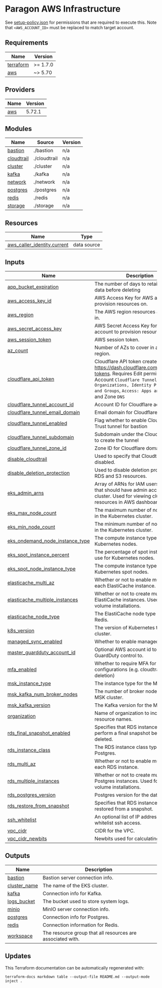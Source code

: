 # Paragon AWS Infrastructure

See [setup-policy.json](../../setup-policy.json) for permissions that are required to execute this. Note that `<AWS_ACCOUNT_ID>` must be replaced to match target account.

<!-- BEGIN_TF_DOCS -->
## Requirements

| Name | Version |
|------|---------|
| <a name="requirement_terraform"></a> [terraform](#requirement\_terraform) | >= 1.7.0 |
| <a name="requirement_aws"></a> [aws](#requirement\_aws) | ~> 5.70 |

## Providers

| Name | Version |
|------|---------|
| <a name="provider_aws"></a> [aws](#provider\_aws) | 5.72.1 |

## Modules

| Name | Source | Version |
|------|--------|---------|
| <a name="module_bastion"></a> [bastion](#module\_bastion) | ./bastion | n/a |
| <a name="module_cloudtrail"></a> [cloudtrail](#module\_cloudtrail) | ./cloudtrail | n/a |
| <a name="module_cluster"></a> [cluster](#module\_cluster) | ./cluster | n/a |
| <a name="module_kafka"></a> [kafka](#module\_kafka) | ./kafka | n/a |
| <a name="module_network"></a> [network](#module\_network) | ./network | n/a |
| <a name="module_postgres"></a> [postgres](#module\_postgres) | ./postgres | n/a |
| <a name="module_redis"></a> [redis](#module\_redis) | ./redis | n/a |
| <a name="module_storage"></a> [storage](#module\_storage) | ./storage | n/a |

## Resources

| Name | Type |
|------|------|
| [aws_caller_identity.current](https://registry.terraform.io/providers/hashicorp/aws/latest/docs/data-sources/caller_identity) | data source |

## Inputs

| Name | Description | Type | Default | Required |
|------|-------------|------|---------|:--------:|
| <a name="input_app_bucket_expiration"></a> [app\_bucket\_expiration](#input\_app\_bucket\_expiration) | The number of days to retain S3 app data before deleting | `number` | `365` | no |
| <a name="input_aws_access_key_id"></a> [aws\_access\_key\_id](#input\_aws\_access\_key\_id) | AWS Access Key for AWS account to provision resources on. | `string` | n/a | yes |
| <a name="input_aws_region"></a> [aws\_region](#input\_aws\_region) | The AWS region resources are created in. | `string` | n/a | yes |
| <a name="input_aws_secret_access_key"></a> [aws\_secret\_access\_key](#input\_aws\_secret\_access\_key) | AWS Secret Access Key for AWS account to provision resources on. | `string` | n/a | yes |
| <a name="input_aws_session_token"></a> [aws\_session\_token](#input\_aws\_session\_token) | AWS session token. | `string` | `null` | no |
| <a name="input_az_count"></a> [az\_count](#input\_az\_count) | Number of AZs to cover in a given region. | `number` | `2` | no |
| <a name="input_cloudflare_api_token"></a> [cloudflare\_api\_token](#input\_cloudflare\_api\_token) | Cloudflare API token created at https://dash.cloudflare.com/profile/api-tokens. Requires Edit permissions on Account `Cloudflare Tunnel`, `Access: Organizations, Identity Providers, and Groups`, `Access: Apps and Policies` and Zone `DNS` | `string` | `"dummy-cloudflare-tokens-must-be-40-chars"` | no |
| <a name="input_cloudflare_tunnel_account_id"></a> [cloudflare\_tunnel\_account\_id](#input\_cloudflare\_tunnel\_account\_id) | Account ID for Cloudflare account | `string` | `""` | no |
| <a name="input_cloudflare_tunnel_email_domain"></a> [cloudflare\_tunnel\_email\_domain](#input\_cloudflare\_tunnel\_email\_domain) | Email domain for Cloudflare access | `string` | `"useparagon.com"` | no |
| <a name="input_cloudflare_tunnel_enabled"></a> [cloudflare\_tunnel\_enabled](#input\_cloudflare\_tunnel\_enabled) | Flag whether to enable Cloudflare Zero Trust tunnel for bastion | `bool` | `false` | no |
| <a name="input_cloudflare_tunnel_subdomain"></a> [cloudflare\_tunnel\_subdomain](#input\_cloudflare\_tunnel\_subdomain) | Subdomain under the Cloudflare Zone to create the tunnel | `string` | `""` | no |
| <a name="input_cloudflare_tunnel_zone_id"></a> [cloudflare\_tunnel\_zone\_id](#input\_cloudflare\_tunnel\_zone\_id) | Zone ID for Cloudflare domain | `string` | `""` | no |
| <a name="input_disable_cloudtrail"></a> [disable\_cloudtrail](#input\_disable\_cloudtrail) | Used to specify that Cloudtrail is disabled. | `bool` | `true` | no |
| <a name="input_disable_deletion_protection"></a> [disable\_deletion\_protection](#input\_disable\_deletion\_protection) | Used to disable deletion protection on RDS and S3 resources. | `bool` | `false` | no |
| <a name="input_eks_admin_arns"></a> [eks\_admin\_arns](#input\_eks\_admin\_arns) | Array of ARNs for IAM users or roles that should have admin access to cluster. Used for viewing cluster resources in AWS dashboard. | `list(string)` | `[]` | no |
| <a name="input_eks_max_node_count"></a> [eks\_max\_node\_count](#input\_eks\_max\_node\_count) | The maximum number of nodes to run in the Kubernetes cluster. | `number` | `30` | no |
| <a name="input_eks_min_node_count"></a> [eks\_min\_node\_count](#input\_eks\_min\_node\_count) | The minimum number of nodes to run in the Kubernetes cluster. | `number` | `4` | no |
| <a name="input_eks_ondemand_node_instance_type"></a> [eks\_ondemand\_node\_instance\_type](#input\_eks\_ondemand\_node\_instance\_type) | The compute instance type to use for Kubernetes nodes. | `string` | `"t3a.large,t3.large"` | no |
| <a name="input_eks_spot_instance_percent"></a> [eks\_spot\_instance\_percent](#input\_eks\_spot\_instance\_percent) | The percentage of spot instances to use for Kubernetes nodes. | `number` | `75` | no |
| <a name="input_eks_spot_node_instance_type"></a> [eks\_spot\_node\_instance\_type](#input\_eks\_spot\_node\_instance\_type) | The compute instance type to use for Kubernetes spot nodes. | `string` | `"t3a.large,t3.large"` | no |
| <a name="input_elasticache_multi_az"></a> [elasticache\_multi\_az](#input\_elasticache\_multi\_az) | Whether or not to enable multi-AZ in each ElastiCache instance. | `bool` | `true` | no |
| <a name="input_elasticache_multiple_instances"></a> [elasticache\_multiple\_instances](#input\_elasticache\_multiple\_instances) | Whether or not to create multiple ElastiCache instances. Used for higher volume installations. | `bool` | `true` | no |
| <a name="input_elasticache_node_type"></a> [elasticache\_node\_type](#input\_elasticache\_node\_type) | The ElastiCache node type used for Redis. | `string` | `"cache.r6g.large"` | no |
| <a name="input_k8s_version"></a> [k8s\_version](#input\_k8s\_version) | The version of Kubernetes to run in the cluster. | `string` | `"1.31"` | no |
| <a name="input_managed_sync_enabled"></a> [managed\_sync\_enabled](#input\_managed\_sync\_enabled) | Whether to enable managed sync. | `bool` | `false` | no |
| <a name="input_master_guardduty_account_id"></a> [master\_guardduty\_account\_id](#input\_master\_guardduty\_account\_id) | Optional AWS account id to delegate GuardDuty control to. | `string` | `null` | no |
| <a name="input_mfa_enabled"></a> [mfa\_enabled](#input\_mfa\_enabled) | Whether to require MFA for certain configurations (e.g. cloudtrail s3 bucket deletion) | `bool` | `false` | no |
| <a name="input_msk_instance_type"></a> [msk\_instance\_type](#input\_msk\_instance\_type) | The instance type for the MSK cluster. | `string` | `"kafka.t3.small"` | no |
| <a name="input_msk_kafka_num_broker_nodes"></a> [msk\_kafka\_num\_broker\_nodes](#input\_msk\_kafka\_num\_broker\_nodes) | The number of broker nodes for the MSK cluster. | `number` | `2` | no |
| <a name="input_msk_kafka_version"></a> [msk\_kafka\_version](#input\_msk\_kafka\_version) | The Kafka version for the MSK cluster. | `string` | `"3.6.0"` | no |
| <a name="input_organization"></a> [organization](#input\_organization) | Name of organization to include in resource names. | `string` | n/a | yes |
| <a name="input_rds_final_snapshot_enabled"></a> [rds\_final\_snapshot\_enabled](#input\_rds\_final\_snapshot\_enabled) | Specifies that RDS instances should perform a final snapshot before being deleted. | `bool` | `true` | no |
| <a name="input_rds_instance_class"></a> [rds\_instance\_class](#input\_rds\_instance\_class) | The RDS instance class type used for Postgres. | `string` | `"db.t4g.small"` | no |
| <a name="input_rds_multi_az"></a> [rds\_multi\_az](#input\_rds\_multi\_az) | Whether or not to enable multi-AZ in each RDS instance. | `bool` | `true` | no |
| <a name="input_rds_multiple_instances"></a> [rds\_multiple\_instances](#input\_rds\_multiple\_instances) | Whether or not to create multiple Postgres instances. Used for higher volume installations. | `bool` | `true` | no |
| <a name="input_rds_postgres_version"></a> [rds\_postgres\_version](#input\_rds\_postgres\_version) | Postgres version for the database. | `string` | `"14"` | no |
| <a name="input_rds_restore_from_snapshot"></a> [rds\_restore\_from\_snapshot](#input\_rds\_restore\_from\_snapshot) | Specifies that RDS instances should be restored from a snapshot. | `bool` | `false` | no |
| <a name="input_ssh_whitelist"></a> [ssh\_whitelist](#input\_ssh\_whitelist) | An optional list of IP addresses to whitelist ssh access. | `string` | `""` | no |
| <a name="input_vpc_cidr"></a> [vpc\_cidr](#input\_vpc\_cidr) | CIDR for the VPC. | `string` | `"10.0.0.0/16"` | no |
| <a name="input_vpc_cidr_newbits"></a> [vpc\_cidr\_newbits](#input\_vpc\_cidr\_newbits) | Newbits used for calculating subnets. | `number` | `3` | no |

## Outputs

| Name | Description |
|------|-------------|
| <a name="output_bastion"></a> [bastion](#output\_bastion) | Bastion server connection info. |
| <a name="output_cluster_name"></a> [cluster\_name](#output\_cluster\_name) | The name of the EKS cluster. |
| <a name="output_kafka"></a> [kafka](#output\_kafka) | Connection info for Kafka. |
| <a name="output_logs_bucket"></a> [logs\_bucket](#output\_logs\_bucket) | The bucket used to store system logs. |
| <a name="output_minio"></a> [minio](#output\_minio) | MinIO server connection info. |
| <a name="output_postgres"></a> [postgres](#output\_postgres) | Connection info for Postgres. |
| <a name="output_redis"></a> [redis](#output\_redis) | Connection information for Redis. |
| <a name="output_workspace"></a> [workspace](#output\_workspace) | The resource group that all resources are associated with. |
<!-- END_TF_DOCS -->

## Updates

This Terraform documentation can be automatically regenerated with:

```
terraform-docs markdown table --output-file README.md --output-mode inject .
```
